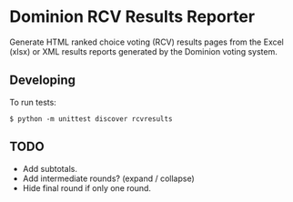 # Dominion RCV Results Reporter

Generate HTML ranked choice voting (RCV) results pages from the
Excel (xlsx) or XML results reports generated by the Dominion voting system.

## Developing

To run tests:

```
$ python -m unittest discover rcvresults
```

## TODO

* Add subtotals.
* Add intermediate rounds? (expand / collapse)
* Hide final round if only one round.
